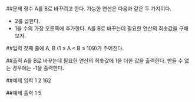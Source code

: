 ##문제
정수 A를 B로 바꾸려고 한다. 가능한 연산은 다음과 같은 두 가지이다.

- 2를 곱한다.
- 1을 수의 가장 오른쪽에 추가한다. 
A를 B로 바꾸는데 필요한 연산의 최솟값을 구해보자.

##입력
첫째 줄에 A, B (1 ≤ A < B ≤ 109)가 주어진다.

##출력
A를 B로 바꾸는데 필요한 연산의 최솟값에 1을 더한 값을 출력한다. 만들 수 없는 경우에는 -1을 출력한다.

##예제 입력 1 
2 162

##예제 출력 1 
5